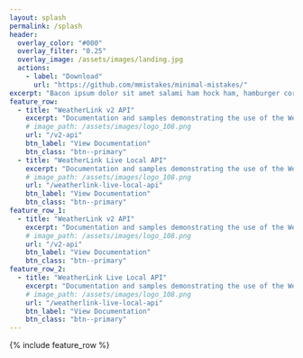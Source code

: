 ```yaml
---
layout: splash
permalink: /splash
header:
  overlay_color: "#000"
  overlay_filter: "0.25"
  overlay_image: /assets/images/landing.jpg
  actions:
    - label: "Download"
      url: "https://github.com/mmistakes/minimal-mistakes/"
excerpt: "Bacon ipsum dolor sit amet salami ham hock ham, hamburger corned beef short ribs kielbasa biltong t-bone drumstick tri-tip tail sirloin pork chop."
feature_row:
  - title: "WeatherLink v2 API"
    excerpt: "Documentation and samples demonstrating the use of the WeatherLink v2 API"
    # image_path: /assets/images/logo_108.png
    url: "/v2-api"
    btn_label: "View Documentation"
    btn_class: "btn--primary"
  - title: "WeatherLink Live Local API"
    excerpt: "Documentation and samples demonstrating the use of the WeatherLink Live Local API"
    # image_path: /assets/images/logo_108.png
    url: "/weatherlink-live-local-api"
    btn_label: "View Documentation"
    btn_class: "btn--primary"
feature_row_1:
  - title: "WeatherLink v2 API"
    excerpt: "Documentation and samples demonstrating the use of the WeatherLink v2 API"
    # image_path: /assets/images/logo_108.png
    url: "/v2-api"
    btn_label: "View Documentation"
    btn_class: "btn--primary"
feature_row_2:
  - title: "WeatherLink Live Local API"
    excerpt: "Documentation and samples demonstrating the use of the WeatherLink Live Local API"
    # image_path: /assets/images/logo_108.png
    url: "/weatherlink-live-local-api"
    btn_label: "View Documentation"
    btn_class: "btn--primary"
---
```


{% include feature_row %}

<!--
{% include feature_row id="feature_row_1" type="left" %}
-->
<!--
{% include feature_row id="feature_row_2" type="left" %}
-->
